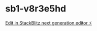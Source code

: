 # sb1-v8r3e5hd

[Edit in StackBlitz next generation editor ⚡️](https://stackblitz.com/~/github.com/paris-sc/sb1-v8r3e5hd)